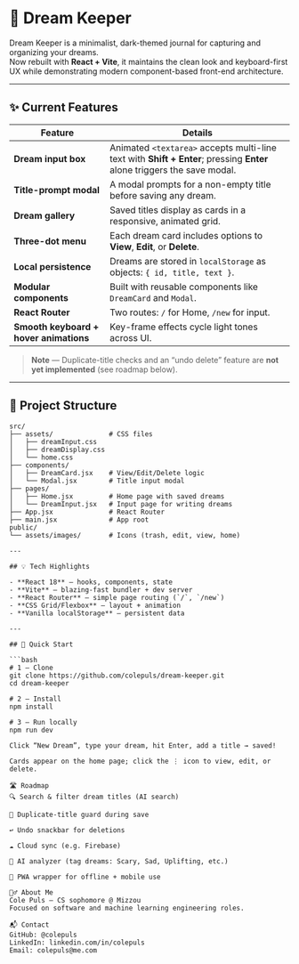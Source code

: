 # 🌙 Dream Keeper

Dream Keeper is a minimalist, dark-themed journal for capturing and organizing your dreams.  
Now rebuilt with **React + Vite**, it maintains the clean look and keyboard-first UX while demonstrating modern component-based front-end architecture.

---

## ✨ Current Features

| Feature | Details |
|---------|---------|
| **Dream input box** | Animated `<textarea>` accepts multi-line text with **Shift + Enter**; pressing **Enter** alone triggers the save modal. |
| **Title-prompt modal** | A modal prompts for a non-empty title before saving any dream. |
| **Dream gallery** | Saved titles display as cards in a responsive, animated grid. |
| **Three-dot menu** | Each dream card includes options to **View**, **Edit**, or **Delete**. |
| **Local persistence** | Dreams are stored in `localStorage` as objects: `{ id, title, text }`. |
| **Modular components** | Built with reusable components like `DreamCard` and `Modal`. |
| **React Router** | Two routes: `/` for Home, `/new` for input. |
| **Smooth keyboard + hover animations** | Key-frame effects cycle light tones across UI. |

> **Note** — Duplicate-title checks and an “undo delete” feature are **not yet implemented** (see roadmap below).

---

## 📁 Project Structure

```plaintext
src/
├── assets/              # CSS files
│   ├── dreamInput.css
│   ├── dreamDisplay.css
│   └── home.css
├── components/
│   ├── DreamCard.jsx    # View/Edit/Delete logic
│   └── Modal.jsx        # Title input modal
├── pages/
│   ├── Home.jsx         # Home page with saved dreams
│   └── DreamInput.jsx   # Input page for writing dreams
├── App.jsx              # React Router
├── main.jsx             # App root
public/
└── assets/images/       # Icons (trash, edit, view, home)

---

## 💡 Tech Highlights

- **React 18** — hooks, components, state
- **Vite** — blazing-fast bundler + dev server
- **React Router** — simple page routing (`/`, `/new`)
- **CSS Grid/Flexbox** — layout + animation
- **Vanilla localStorage** — persistent data

---

## 🚀 Quick Start

```bash
# 1 – Clone
git clone https://github.com/colepuls/dream-keeper.git
cd dream-keeper

# 2 – Install
npm install

# 3 – Run locally
npm run dev

Click “New Dream”, type your dream, hit Enter, add a title → saved!

Cards appear on the home page; click the ⋮ icon to view, edit, or delete.

🛣️ Roadmap
🔍 Search & filter dream titles (AI search)

🚫 Duplicate-title guard during save

↩️ Undo snackbar for deletions

☁️ Cloud sync (e.g. Firebase)

🧠 AI analyzer (tag dreams: Scary, Sad, Uplifting, etc.)

📱 PWA wrapper for offline + mobile use

🙋‍♂️ About Me
Cole Puls — CS sophomore @ Mizzou
Focused on software and machine learning engineering roles.

📬 Contact
GitHub: @colepuls
LinkedIn: linkedin.com/in/colepuls
Email: colepuls@me.com